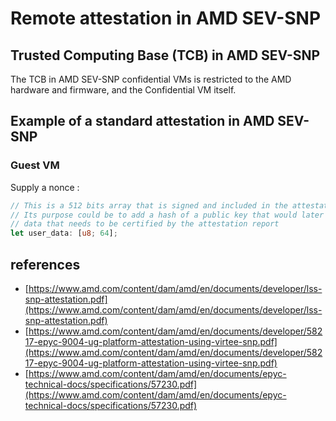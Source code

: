 # Remote attestation in AMD SEV-SNP 


## Trusted Computing Base (TCB) in AMD SEV-SNP
The TCB in AMD SEV-SNP confidential VMs is restricted to the AMD hardware and firmware, and the Confidential VM itself. 

## Example of a standard attestation in AMD SEV-SNP

### Guest VM 

Supply a nonce : 
```rust
// This is a 512 bits array that is signed and included in the attestation report. 
// Its purpose could be to add a hash of a public key that would later used or other important 
// data that needs to be certified by the attestation report 
let user_data: [u8; 64];    
```



## references 
- [https://www.amd.com/content/dam/amd/en/documents/developer/lss-snp-attestation.pdf](https://www.amd.com/content/dam/amd/en/documents/developer/lss-snp-attestation.pdf)
- [https://www.amd.com/content/dam/amd/en/documents/developer/58217-epyc-9004-ug-platform-attestation-using-virtee-snp.pdf](https://www.amd.com/content/dam/amd/en/documents/developer/58217-epyc-9004-ug-platform-attestation-using-virtee-snp.pdf)
- [https://www.amd.com/content/dam/amd/en/documents/epyc-technical-docs/specifications/57230.pdf](https://www.amd.com/content/dam/amd/en/documents/epyc-technical-docs/specifications/57230.pdf)